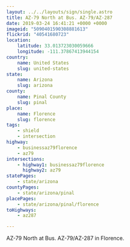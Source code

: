 ```yaml
---
layout: ../../layouts/sign/single.astro
title: AZ-79 North at Bus. AZ-79/AZ-287
date: 2019-03-24 16:41:21 +0000 +0000
imageid: "5090401590308881613"
flickrid: "40541680723"
location:
    latitude: 33.013723030059666
    longitude: -111.37867413944154
country:
    name: United States
    slug: united-states
state:
    name: Arizona
    slug: arizona
county:
    name: Pinal County
    slug: pinal
place:
    name: Florence
    slug: florence
tags:
    - shield
    - intersection
highway:
    - businessaz79florence
    - az79
intersections:
    - highway1: businessaz79florence
      highway2: az79
statePages:
    - state/arizona
countyPages:
    - state/arizona/pinal
placePages:
    - state/arizona/pinal/florence
toHighways:
    - az287

---
```

AZ-79 North at Bus. AZ-79/AZ-287 in Florence.